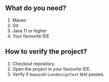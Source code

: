 ## What do you need?
1. Maven
2. Git
3. Java 11 or higher
4. Your favourite IDE

## How to verify the project?
1. Checkout repository.
2. Open the project in your favourite IDE.
3. Verify if `DomainDrivenDesignTest` test passes.